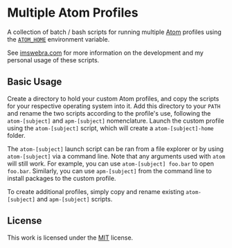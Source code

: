 # Multiple Atom Profiles
A collection of batch / bash scripts for running multiple [Atom](https://atom.io/) profiles using the [`ATOM_HOME`](https://flight-manual.atom.io/using-atom/sections/basic-customization/#custom-home-location-with-an-environment-variable) environment variable.

See [imswebra.com](https://www.imswebra.com/posts/multipleatomprofiles/) for more information on the development and my personal usage of these scripts.

## Basic Usage
Create a directory to hold your custom Atom profiles, and copy the scripts for your respective operating system into it. Add this directory to your `PATH` and rename the two scripts according to the profile's use, following the `atom-[subject]` and `apm-[subject]` nomenclature. Launch the custom profile using the `atom-[subject]` script, which will create a `atom-[subject]-home` folder.

The `atom-[subject]` launch script can be ran from a file explorer or by using `atom-[subject]` via a command line. Note that any arguments used with `atom` will still work. For example, you can use `atom-[subject] foo.bar` to open `foo.bar`.
Similarly, you can use `apm-[subject]` from the command line to install packages to the custom profile.

To create additional profiles, simply copy and rename existing `atom-[subject]` and `apm-[subject]` scripts.

## License
This work is licensed under the [MIT](https://opensource.org/licenses/MIT) license.
